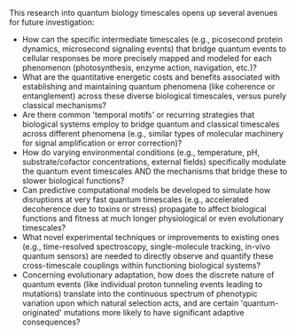 This research into quantum biology timescales opens up several avenues for future investigation:

*   How can the specific intermediate timescales (e.g., picosecond protein dynamics, microsecond signaling events) that bridge quantum events to cellular responses be more precisely mapped and modeled for each phenomenon (photosynthesis, enzyme action, navigation, etc.)?
*   What are the quantitative energetic costs and benefits associated with establishing and maintaining quantum phenomena (like coherence or entanglement) across these diverse biological timescales, versus purely classical mechanisms?
*   Are there common 'temporal motifs' or recurring strategies that biological systems employ to bridge quantum and classical timescales across different phenomena (e.g., similar types of molecular machinery for signal amplification or error correction)?
*   How do varying environmental conditions (e.g., temperature, pH, substrate/cofactor concentrations, external fields) specifically modulate the quantum event timescales AND the mechanisms that bridge these to slower biological functions?
*   Can predictive computational models be developed to simulate how disruptions at very fast quantum timescales (e.g., accelerated decoherence due to toxins or stress) propagate to affect biological functions and fitness at much longer physiological or even evolutionary timescales?
*   What novel experimental techniques or improvements to existing ones (e.g., time-resolved spectroscopy, single-molecule tracking, in-vivo quantum sensors) are needed to directly observe and quantify these cross-timescale couplings within functioning biological systems?
*   Concerning evolutionary adaptation, how does the discrete nature of quantum events (like individual proton tunneling events leading to mutations) translate into the continuous spectrum of phenotypic variation upon which natural selection acts, and are certain 'quantum-originated' mutations more likely to have significant adaptive consequences?

